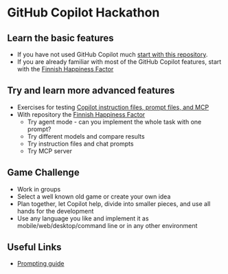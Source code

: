 # GitHub Copilot Hackathon

## Learn the basic features
- If you have not used GitHub Copilot much [start with this repository](https://github.com/eficode/copilot-microsoft-hackathon).
- If you are already familiar with most of the GitHub Copilot features, start with the [Finnish Happiness Factor](https://github.com/EficodeDemoOrg/copilot-data-analysis-exercise/)

## Try and learn more advanced features
- Exercises for testing [Copilot instruction files, prompt files, and MCP](https://github.com/EficodeDemoOrg/copilot-advanced-exercises)
- With repository the [Finnish Happiness Factor](https://github.com/EficodeDemoOrg/copilot-data-analysis-exercise/)
    - Try agent mode - can you implement the whole task with one prompt?
    - Try different models and compare results
    - Try instruction files and chat prompts
    - Try MCP server

## Game Challenge
- Work in groups
- Select a well known old game or create your own idea
- Plan together, let Copilot help, divide into smaller pieces, and use all hands for the development
- Use any language you like and implement it as mobile/web/desktop/command line or in any other environment

## Useful Links
- [Prompting guide](https://www.promptingguide.ai/)
